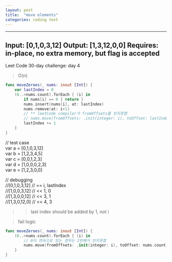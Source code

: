 ```yaml
---
layout: post
title:  "move elements"
categories: coding test
---
```

---
Input: [0,1,0,3,12]
Output: [1,3,12,0,0]
Requires: in-place, no extra memory, but flag is accepted
---
Leet Code 30-day challenge: day 4

> O(n)  
```swift
func moveZeroes(_ nums: inout [Int]) {
    var lastIndex = 0
    (0..<nums.count).forEach { (i) in
        if nums[i] == 0 { return }
        nums.insert(nums[i], at: lastIndex)
        nums.remove(at: i+1)
        // ** leetCode compiler가 fromOffsets를 인지못함
        // nums.move(fromOffsets: .init(integer: i), toOffset: lastIndex)
        lastIndex += 1
    }
}
```

// test case  
var a = [0,1,0,3,12]  
var b = [1,2,3,4,5]  
var c = [0,0,1,2,3]  
var d = [1,0,0,0,2,3]  
var e = [1,2,3,0,0]  

// debugging  
//[0,1,0,3,12] // == i, lastIndex  
//[1,0,0,3,12] // << 1, 0  
//[1,3,0,0,12] // << 3, 1  
//[1,3,0,12,0] // << 4, 3  
>>  last index should be added by 1, not i

> fail logic  
```swift
func moveZeroes(_ nums: inout [Int]) {
    (0..<nums.count).forEach { (i) in
        // 0이 연속으로 있는 경우는 2번째거 인지못함
        nums.move(fromOffsets: .init(integer: i), toOffset: nums.count)
    }
}
```
